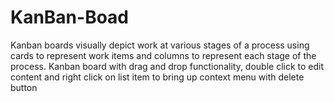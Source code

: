 # KanBan-Boad

Kanban boards visually depict work at various stages of a process using cards to represent work items and columns to represent each stage of the process.
Kanban board with drag and drop functionality, double click to edit content and right click on list item to bring up context menu with delete button
